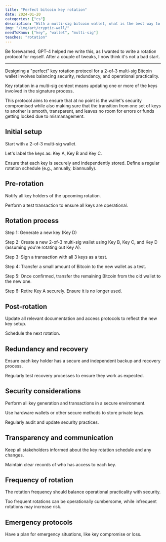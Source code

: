 ```yaml
---
title: "Perfect bitcoin key rotation"
date: 2024-01-20
categories: ["cs"]
description: "With a multi-sig bitcoin wallet, what is the best way to safely rotate your keys?"
img: "/img/art/cryptic-wall/"
needToKnow: ["key", "wallet", "multi-sig"]
teaches: "rotation"
---
```

Be forewarned, GPT-4 helped me write this, as I wanted to write a rotation protocol for myself. After a couple of tweaks, I now think it's not a bad start.


---


Designing a "perfect" key rotation protocol for a 2-of-3 multi-sig Bitcoin wallet involves balancing security, redundancy, and operational practicality.

Key rotation in a multi-sig context means updating one or more of the keys involved in the signature process.

This protocol aims to ensure that at no point is the wallet's security compromised
while also making sure that the transition from one set of keys to another is smooth,
transparent, and leaves no room for errors or funds getting locked due to mismanagement.

## Initial setup

Start with a 2-of-3 multi-sig wallet.

Let's label the keys as: Key A, Key B and Key C.

Ensure that each key is securely and independently stored.
Define a regular rotation schedule (e.g., annually, biannually).

## Pre-rotation

Notify all key holders of the upcoming rotation.

Perform a test transaction to ensure all keys are operational.

## Rotation process

Step 1: Generate a new key (Key D)

Step 2: Create a new 2-of-3 multi-sig wallet using Key B, Key C, and Key D (assuming you're rotating out Key A).

Step 3: Sign a transaction with all 3 keys as a test.

Step 4: Transfer a small amount of Bitcoin to the new wallet as a test.

Step 5: Once confirmed, transfer the remaining Bitcoin from the old wallet to the new one.

Step 6: Retire Key A securely. Ensure it is no longer used.

## Post-rotation

Update all relevant documentation and access protocols to reflect the new key setup.

Schedule the next rotation.

## Redundancy and recovery

Ensure each key holder has a secure and independent backup and recovery process.

Regularly test recovery processes to ensure they work as expected.

## Security considerations

Perform all key generation and transactions in a secure environment.

Use hardware wallets or other secure methods to store private keys.

Regularly audit and update security practices.

## Transparency and communication

Keep all stakeholders informed about the key rotation schedule and any changes.

Maintain clear records of who has access to each key.

## Frequency of rotation

The rotation frequency should balance operational practicality with security.

Too frequent rotations can be operationally cumbersome, while infrequent rotations may increase risk.

## Emergency protocols

Have a plan for emergency situations, like key compromise or loss.
